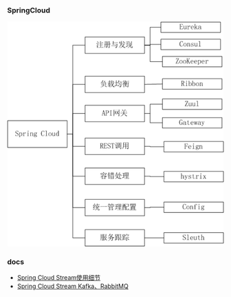 ### SpringCloud

![image](https://github.com/meacial/springcloud-learning/blob/master/data/1269-1523696433477.png)



### docs

- [Spring Cloud Stream使用细节](https://blog.csdn.net/u012702547/article/details/78710120)
- [Spring Cloud Stream Kafka、RabbitMQ](https://docs.spring.io/spring-cloud-stream/docs/Chelsea.BUILD-SNAPSHOT/reference/htmlsingle/index.html)
